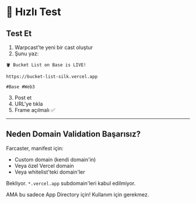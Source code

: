 # 🎯 Hızlı Test

## Test Et

1. Warpcast'te yeni bir cast oluştur
2. Şunu yaz:
```
🪣 Bucket List on Base is LIVE!

https://bucket-list-silk.vercel.app

#Base #Web3
```
3. Post et
4. URL'ye tıkla
5. Frame açılmalı ✅

---

## Neden Domain Validation Başarısız?

Farcaster, manifest için:
- Custom domain (kendi domain'in)
- Veya özel Vercel domain
- Veya whitelist'teki domain'ler

Bekliyor. `*.vercel.app` subdomain'leri kabul edilmiyor.

AMA bu sadece App Directory için! Kullanım için gerekmez.



